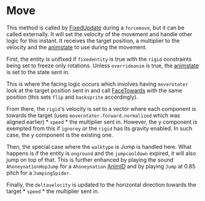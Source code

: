 # Move
This method is called by [FixedUpdate](../Update%20process/Unity%20events/FixedUpdate.md) during a `forcemove`, but it can be called externally. It will set the velocity of the movement and handle other logic for this instant. It receives the target position, a multiplier to the velocity and the [animstate](../Animations/animstate.md) to use during the movement.

First, the entity is unifixed if `fixedentity` is true with the `rigid` constraints being set to freeze only rotations. Unless `overrideanim` is true, the [animstate](../Animations/animstate.md) is set to the state sent in.

This is where the facing logic occurs which involves having `moverotater` look at the target position sent in and call [FaceTowards](../EntityControl%20Methods.md#facetowards) with the same position (this sets `flip` and `backsprite` accordingly).

From there, the `rigid`'s velocity is set to a vector where each component is towards the target (uses `moverotater.forward.normalized` which was aligned earlier) * `speed` * the multiplier sent in. However, the y component is exempted from this if `ignorey` or the `rigid` has its gravity enabled. In such case, the y component is the existing one.

Then, the special case where the `walktype` is Jump is handled here. What happens is if the entity is `onground` and the `jumpcooldown` expired, it will also jump on top of that. This is further enhanced by playing the sound `AhoneynationHopJump` for a `Ahoneynation` [AnimID](../../../Enums%20and%20IDs/AnimIDs.md) and by playing `Jump` at 0.85 pitch for a `JumpingSpider`.

Finally, the `deltavelocity` is updated to the horizontal direction towards the target * `speed` * the multiplier sent in.

